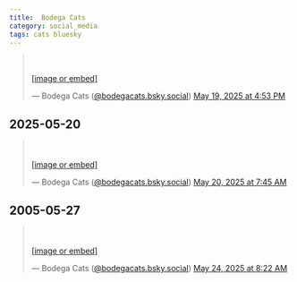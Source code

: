 ```yaml
---
title:  Bodega Cats
category: social_media
tags: cats bluesky
---
```


<blockquote class="bluesky-embed" data-bluesky-uri="at://did:plc:qhfo22pezo44fa3243z2h4ny/app.bsky.feed.post/3lpkhd7bgwc2g" data-bluesky-cid="bafyreibo44oyymual37zzw6led5iapqwsez34rtnx57mgysy2pg5je3kkm" data-bluesky-embed-color-mode="dark"><p lang="en"><br><br><a href="https://bsky.app/profile/did:plc:qhfo22pezo44fa3243z2h4ny/post/3lpkhd7bgwc2g?ref_src=embed">[image or embed]</a></p>&mdash; Bodega Cats (<a href="https://bsky.app/profile/did:plc:qhfo22pezo44fa3243z2h4ny?ref_src=embed">@bodegacats.bsky.social</a>) <a href="https://bsky.app/profile/did:plc:qhfo22pezo44fa3243z2h4ny/post/3lpkhd7bgwc2g?ref_src=embed">May 19, 2025 at 4:53 PM</a></blockquote><script async src="https://embed.bsky.app/static/embed.js" charset="utf-8"></script>

## 2025-05-20
<blockquote class="bluesky-embed" data-bluesky-uri="at://did:plc:qhfo22pezo44fa3243z2h4ny/app.bsky.feed.post/3lplz6b4pek27" data-bluesky-cid="bafyreid3ukcigrbzlipsndk2nji3hwchuvza4jhna2wzxbg3i5cplna4ii" data-bluesky-embed-color-mode="system"><p lang="en"><br><br><a href="https://bsky.app/profile/did:plc:qhfo22pezo44fa3243z2h4ny/post/3lplz6b4pek27?ref_src=embed">[image or embed]</a></p>&mdash; Bodega Cats (<a href="https://bsky.app/profile/did:plc:qhfo22pezo44fa3243z2h4ny?ref_src=embed">@bodegacats.bsky.social</a>) <a href="https://bsky.app/profile/did:plc:qhfo22pezo44fa3243z2h4ny/post/3lplz6b4pek27?ref_src=embed">May 20, 2025 at 7:45 AM</a></blockquote><script async src="https://embed.bsky.app/static/embed.js" charset="utf-8"></script>

## 2005-05-27
<blockquote class="bluesky-embed" data-bluesky-uri="at://did:plc:qhfo22pezo44fa3243z2h4ny/app.bsky.feed.post/3lpw53yeras2t" data-bluesky-cid="bafyreiban5owkrsjq6hukr5anj2owrv6dntwedy5lzm7whfqqdpqlwxzsi" data-bluesky-embed-color-mode="system"><p lang="en"><br><br><a href="https://bsky.app/profile/did:plc:qhfo22pezo44fa3243z2h4ny/post/3lpw53yeras2t?ref_src=embed">[image or embed]</a></p>&mdash; Bodega Cats (<a href="https://bsky.app/profile/did:plc:qhfo22pezo44fa3243z2h4ny?ref_src=embed">@bodegacats.bsky.social</a>) <a href="https://bsky.app/profile/did:plc:qhfo22pezo44fa3243z2h4ny/post/3lpw53yeras2t?ref_src=embed">May 24, 2025 at 8:22 AM</a></blockquote><script async src="https://embed.bsky.app/static/embed.js" charset="utf-8"></script>